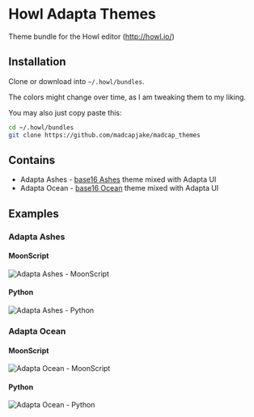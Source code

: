 
# Howl Adapta Themes

Theme bundle for the Howl editor (http://howl.io/)

## Installation

Clone or download into `~/.howl/bundles`.

The colors might change over time, as I am tweaking them to my liking.

You may also just copy paste this:
```sh
cd ~/.howl/bundles
git clone https://github.com/madcapjake/madcap_themes
```
## Contains

- Adapta Ashes - [base16 Ashes](https://chriskempson.github.io/base16/#ashes) theme mixed with Adapta UI
- Adapta Ocean - [base16 Ocean](https://chriskempson.github.io/base16/#ocean) theme mixed with Adapta UI

## Examples

### Adapta Ashes

#### MoonScript
![Adapta Ashes - MoonScript](https://raw.githubusercontent.com/MadcapJake/madcap_themes/master/examples/adapta_ashes_moon.png)

#### Python
![Adapta Ashes - Python](https://raw.githubusercontent.com/MadcapJake/madcap_themes/master/examples/adapta_ashes_python.png)

### Adapta Ocean

#### MoonScript
![Adapta Ocean - MoonScript](https://raw.githubusercontent.com/MadcapJake/madcap_themes/master/examples/adapta_ocean_moon.png)

#### Python
![Adapta Ocean - Python](https://raw.githubusercontent.com/MadcapJake/madcap_themes/master/examples/adapta_ocean_python.png)
